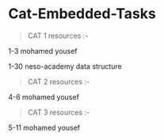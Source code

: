 # Cat-Embedded-Tasks

> CAT 1 resources :-
> 
1-3 mohamed yousef
> 
1-30 neso-academy data structure

> CAT 2 resources :-
>
4-6 mohamed yousef
>
> CAT 3 resources :-
>
5-11 mohamed yousef
>
